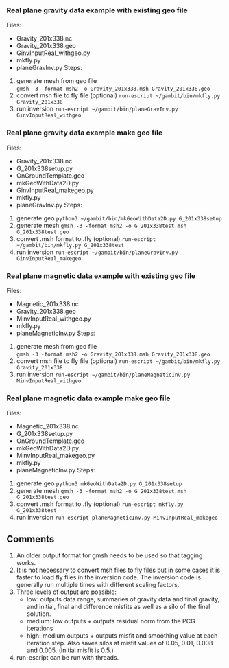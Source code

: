 ### Real plane gravity data example with existing geo file
Files:
  * Gravity\_201x338.nc
  * Gravity\_201x338.geo
  * GinvInputReal\_withgeo.py
  * mkfly.py
  * planeGravInv.py
Steps:
1. generate mesh from geo file  
`gmsh -3 -format msh2 -o Gravity_201x338.msh Gravity_201x338.geo`
2. convert msh file to fly file (optional)
`run-escript ~/gambit/bin/mkfly.py Gravity_201x338`
3. run inversion
`run-escript ~/gambit/bin/planeGravInv.py GinvInputReal_withgeo`

### Real plane gravity data example make geo file
Files:
  * Gravity_201x338.nc
  * G_201x338setup.py
  * OnGroundTemplate.geo
  * mkGeoWithData2D.py
  * GinvInputReal_makegeo.py
  * mkfly.py
  * planeGravInv.py
Steps:
1. generate geo
`python3 ~/gambit/bin/mkGeoWithData2D.py G_201x338setup`
2. generate mesh
`gmsh -3 -format msh2 -o G_201x338test.msh G_201x338test.geo`
3. convert .msh format to .fly (optional)
`run-escript ~/gambit/bin/mkfly.py G_201x338test`
4. run inversion
`run-escript ~/gambit/bin/planeGravInv.py GinvInputReal_makegeo`
  
 ### Real plane magnetic data example with existing geo file
Files:
  * Magnetic\_201x338.nc
  * Gravity\_201x338.geo
  * MinvInputReal\_withgeo.py
  * mkfly.py
  * planeMagneticInv.py
Steps:
1. generate mesh from geo file  
`gmsh -3 -format msh2 -o Gravity_201x338.msh Gravity_201x338.geo`
2. convert msh file to fly file (optional)
`run-escript ~/gambit/bin/mkfly.py Gravity_201x338`
3. run inversion
`run-escript ~/gambit/bin/planeMagneticInv.py MinvInputReal_withgeo`

### Real plane magnetic data example make geo file
Files:
  * Magnetic_201x338.nc
  * G_201x338setup.py
  * OnGroundTemplate.geo
  * mkGeoWithData2D.py
  * MinvInputReal_makegeo.py
  * mkfly.py
  * planeMagneticInv.py
Steps:
1. generate geo
`python3 mkGeoWithData2D.py G_201x338setup`
2. generate mesh
`gmsh -3 -format msh2 -o G_201x338test.msh G_201x338test.geo`
3. convert .msh format to .fly (optional)
`run-escript mkfly.py G_201x338test`
4. run inversion
`run-escript planeMagneticInv.py MinvInputReal_makegeo` 
  
  
## Comments
1. An older output format for gmsh needs to be used so that tagging works.
2. It is not necessary to convert msh files to fly files but in some cases it is faster to load fly files in the inversion code.  The inversion code is generally run multiple times with different scaling factors.
3. Three levels of output are possible:
    + low: outputs data range, summaries of gravity data and final gravity, and initial, final and difference misfits as well as a silo of the final solution.
    + medium: low outputs + outputs residual norm from the PCG iterations
    + high: medium outputs + outputs misfit and smoothing value at each iteration step.  Also saves silos at misfit values of 0.05, 0.01, 0.008 and 0.005.  (Initial misfit is 0.5.)
4. run-escript can be run with threads.
